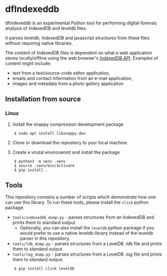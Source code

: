 # dfIndexeddb

dfindexeddb is an experimental Python tool for performing digital forensic
analysis of IndexedDB and leveldb files.

It parses leveldb, IndexedDB and javascript structures from these files without
requiring native libraries.

The content of IndexedDB files is dependent on what a web application stores
locally/offline using the web browser's
[IndexedDB API](https://www.w3.org/TR/IndexedDB/).  Examples of content might
include:
* text from a text/source-code editor application,
* emails and contact information from an e-mail application,
* images and metadata from a photo gallery application

## Installation from source

### Linux

1. Install the snappy compression development package

```
    $ sudo apt install libsnappy-dev
```

2. Clone or download the repository to your local machine.

3. Create a virutal environemnt and install the package

```
    $ python3 -m venv .venv
    $ source .venv/bin/activate
    $ pip install .
```

## Tools

This repository contains a number of scripts which demonstrate how one can use
this library.  To run these tools, please install the `click` python package.

* `tools/indexeddb_dump.py` - parses structures from an IndexedDB and prints
them to standard output.
  - Optionally, you can also install the `leveldb` python package if you
  would prefer to use a native leveldb library instead of the leveldb parser in
  this repository.
* `tools/ldb_dump.py` - parses structures from a LevelDB .ldb file and prints
them to standard output.
* `tools/log_dump.py` - parses structures from a LevelDB .log file and prints
them to standard output.



```
    $ pip install click leveldb
```
